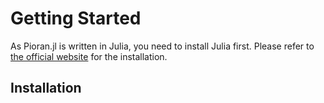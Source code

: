 # Getting Started

As Pioran.jl is written in Julia, you need to install Julia first. Please refer to [the official website](https://julialang.org/downloads/) for the installation.

## Installation

